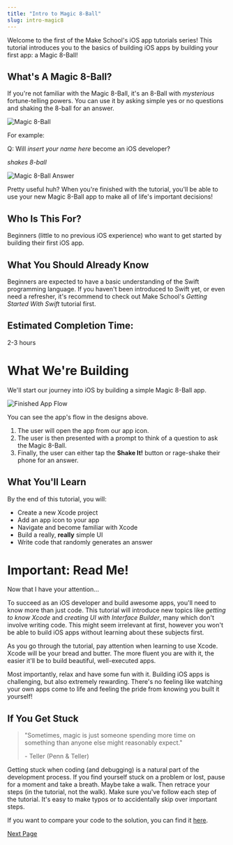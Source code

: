 ```yaml
---
title: "Intro to Magic 8-Ball"
slug: intro-magic8
---
```


Welcome to the first of the Make School's iOS app tutorials series! This tutorial introduces you to the basics of building iOS apps by building your first app: a Magic 8-Ball!

## What's A Magic 8-Ball?
If you're not familiar with the Magic 8-Ball, it's an 8-Ball with _mysterious_ fortune-telling powers. You can use it by asking simple yes or no questions and shaking the 8-ball for an answer.

![Magic 8-Ball](assets/magic_8_ball.png)

For example:

Q: Will _insert your name here_ become an iOS developer?

_shakes 8-ball_

![Magic 8-Ball Answer](assets/signs_point.jpg)

Pretty useful huh? When you're finished with the tutorial, you'll be able to use your new Magic 8-Ball app to make all of life's important decisions!

## Who Is This For?

Beginners (little to no previous iOS experience) who want to get started by building their first iOS app.

## What You Should Already Know

Beginners are expected to have a basic understanding of the Swift programming language. If you haven't been introduced to Swift yet, or even need a refresher, it's recommend to check out Make School's _Getting Started With Swift_ tutorial first.

## Estimated Completion Time:

2-3 hours

# What We're Building

We'll start our journey into iOS by building a simple Magic 8-Ball app.

![Finished App Flow](assets/finished_app_flow.png)

You can see the app's flow in the designs above.

1. The user will open the app from our app icon.
2. The user is then presented with a prompt to think of a question to ask the Magic 8-Ball.
3. Finally, the user can either tap the **Shake It!** button or rage-shake their phone for an answer.

## What You'll Learn

By the end of this tutorial, you will:

- Create a new Xcode project
- Add an app icon to your app
- Navigate and become familiar with Xcode
- Build a really, **really** simple UI
- Write code that randomly generates an answer

# Important: Read Me!

Now that I have your attention...

To succeed as an iOS developer and build awesome apps, you'll need to know more than just code. This tutorial will introduce new topics like _getting to know Xcode_ and _creating UI with Interface Builder_, many which don't involve writing code. This might seem irrelevant at first, however you won't be able to build iOS apps without learning about these subjects first.

As you go through the tutorial, pay attention when learning to use Xcode. Xcode will be your bread and butter. The more fluent you are with it, the easier it'll be to build beautiful, well-executed apps.

Most importantly, relax and have some fun with it. Building iOS apps is challenging, but also extremely rewarding. There's no feeling like watching your own apps come to life and feeling the pride from knowing you built it yourself!

## If You Get Stuck

> "Sometimes, magic is just someone spending more time on something than anyone else might reasonably expect."
>
> \- Teller (Penn & Teller)

Getting stuck when coding (and debugging) is a natural part of the development process. If you find yourself stuck on a problem or lost, pause for a moment and take a breath. Maybe take a walk. Then retrace your steps (in the tutorial, not the walk). Make sure you've follow each step of the tutorial. It's easy to make typos or to accidentally skip over important steps.

If you want to compare your code to the solution, you can find it [here](https://github.com/MakeSchool-Tutorials/Magic-8Ball-Swift4-Solution).

[Next Page](https://github.com/MondaleFelix/Magic-8Ball-Swift4/blob/master/P2-New-Project/content.md)
